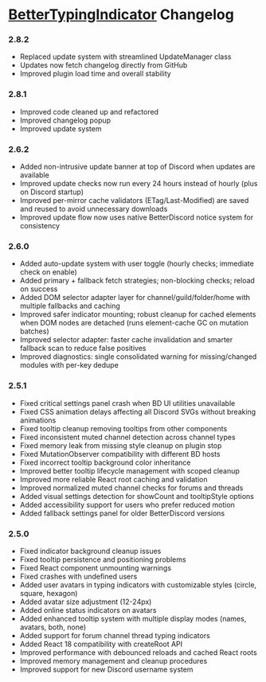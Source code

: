 # [BetterTypingIndicator](https://pharaoh2k.github.io/BetterDiscordStuff/?plugin=BetterTypingIndicator "BetterTypingIndicator") Changelog

### 2.8.2
- Replaced update system with streamlined UpdateManager class
- Updates now fetch changelog directly from GitHub
- Improved plugin load time and overall stability

### 2.8.1
- Improved code cleaned up and refactored
- Improved changelog popup
- Improved update system

### 2.6.2
- Added non-intrusive update banner at top of Discord when updates are available
- Improved update checks now run every 24 hours instead of hourly (plus on Discord startup)
- Improved per-mirror cache validators (ETag/Last-Modified) are saved and reused to avoid unnecessary downloads
- Improved update flow now uses native BetterDiscord notice system for consistency

### 2.6.0
- Added auto-update system with user toggle (hourly checks; immediate check on enable)
- Added primary + fallback fetch strategies; non-blocking checks; reload on success
- Added DOM selector adapter layer for channel/guild/folder/home with multiple fallbacks and caching
- Improved safer indicator mounting; robust cleanup for cached elements when DOM nodes are detached (runs element-cache GC on mutation batches)
- Improved selector adapter: faster cache invalidation and smarter fallback scan to reduce false positives
- Improved diagnostics: single consolidated warning for missing/changed modules with per-key dedupe

### 2.5.1
- Fixed critical settings panel crash when BD UI utilities unavailable
- Fixed CSS animation delays affecting all Discord SVGs without breaking animations
- Fixed tooltip cleanup removing tooltips from other components
- Fixed inconsistent muted channel detection across channel types
- Fixed memory leak from missing style cleanup on plugin stop
- Fixed MutationObserver compatibility with different BD hosts
- Fixed incorrect tooltip background color inheritance
- Improved better tooltip lifecycle management with scoped cleanup
- Improved more reliable React root caching and validation
- Improved normalized muted channel checks for forums and threads
- Added visual settings detection for showCount and tooltipStyle options
- Added accessibility support for users who prefer reduced motion
- Added fallback settings panel for older BetterDiscord versions

### 2.5.0
- Fixed indicator background cleanup issues
- Fixed tooltip persistence and positioning problems
- Fixed React component unmounting warnings
- Fixed crashes with undefined users
- Added user avatars in typing indicators with customizable styles (circle, square, hexagon)
- Added avatar size adjustment (12-24px)
- Added online status indicators on avatars
- Added enhanced tooltip system with multiple display modes (names, avatars, both, none)
- Added support for forum channel thread typing indicators
- Added React 18 compatibility with createRoot API
- Improved performance with debounced reloads and cached React roots
- Improved memory management and cleanup procedures
- Improved support for new Discord username system
